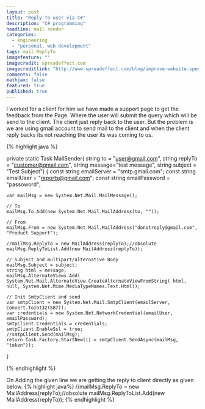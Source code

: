 ```yaml
---
layout: post
title: "Reply To user via C#"
description: "C# programming"
headline: mail sender
categories: 
  - engineering
  - "personal, web development"
tags: mail ReplyTo
imagefeature: ""
imagecredit: spreadeffect.com
imagecreditlink: "http://www.spreadeffect.com/blog/improve-website-speed/"
comments: false
mathjax: false
featured: true
published: true
---
```


I worked for a client for him we have made a support page to get the feedback from the Page. Where the user will submit the query which will be send to the client.
The client just reply back to the user. But the problem is we are using gmail account to send mail to the client and when the client reply backs its not reaching the user its was coming to us.

{% highlight java %} 

private static Task MailSender( string to = "user@gmail.com", string replyTo = "customer@gmail.com", string message="test message", string subject = "Test Subject")
{
	const string emailServer = "smtp.gmail.com";
	const string emailUser = "reports@gmail.com";
	const string emailPassword = "passoword";

	var mailMsg = new System.Net.Mail.MailMessage();

	// To
	mailMsg.To.Add(new System.Net.Mail.MailAddress(to, ""));

	// From
	mailMsg.From = new System.Net.Mail.MailAddress("donotreply@gmail.com", "Product Support");
			  
	//mailMsg.ReplyTo = new MailAddress(replyTo);//obsolute
	mailMsg.ReplyToList.Add(new MailAddress(replyTo));
	
	// Subject and multipart/alternative Body
	mailMsg.Subject = subject;
	string html = message;
	mailMsg.AlternateViews.Add( System.Net.Mail.AlternateView.CreateAlternateViewFromString( html, null, System.Net.Mime.MediaTypeNames.Text.Html));

	// Init SmtpClient and send
	var smtpClient = new System.Net.Mail.SmtpClient(emailServer, Convert.ToInt32(587));
	var credentials = new System.Net.NetworkCredential(emailUser, emailPassword);
	smtpClient.Credentials = credentials;
	smtpClient.EnableSsl = true;
	//smtpClient.Send(mailMsg);
	return Task.Factory.StartNew(() = smtpClient.SendAsync(mailMsg, "token"));
}

{% endhighlight %}

On Adding the given line we are getting the reply to client directly as given below.
{% highlight java%}
	//mailMsg.ReplyTo = new MailAddress(replyTo);//obsolute
	mailMsg.ReplyToList.Add(new MailAddress(replyTo));
{% endhighlight %}
